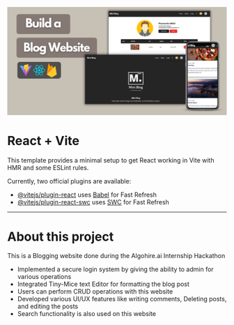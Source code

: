 ![logo](blog.png)

# React + Vite

This template provides a minimal setup to get React working in Vite with HMR and some ESLint rules.

Currently, two official plugins are available:

- [@vitejs/plugin-react](https://github.com/vitejs/vite-plugin-react/blob/main/packages/plugin-react/README.md) uses [Babel](https://babeljs.io/) for Fast Refresh
- [@vitejs/plugin-react-swc](https://github.com/vitejs/vite-plugin-react-swc) uses [SWC](https://swc.rs/) for Fast Refresh
  
<hr />

# About this project
This is a Blogging website done during the Algohire.ai Internship Hackathon 
- Implemented a secure login system by giving the ability to admin for various operations
- Integrated Tiny-Mice text Editor for formatting the blog post
- Users can perform CRUD operations with this website
- Developed various UI/UX features like writing comments, Deleting posts, and editing the posts
- Search functionality is also used on this website



